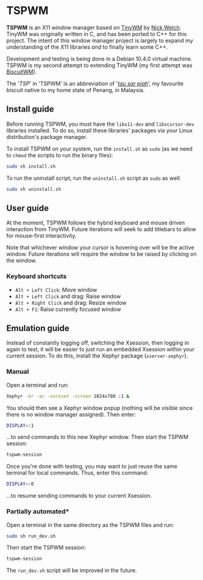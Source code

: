 # TSPWM
**TSPWM** is an X11 window manager based on [TinyWM](https://github.com/mackstann/tinywm) by [Nick Welch](https://github.com/mackstann). TinyWM was originally written in C, and has been ported to C++ for this project. The intent of this window manager project is largely to expand my understanding of the X11 libraries _and_ to finally learn some C++.

Development and testing is being done in a Debian 10.4.0 virtual machine. TSPWM is my second attempt to extending TinyWM (my first attempt was [BiscuitWM](https://github.com/csiew/BiscuitWM)).

The '_TSP_' in 'TSPWM' is an abbreviation of '[_tau sar piah_](https://www.google.com/search?q=tau+sar+piah&oq=tau+sa&aqs=chrome.1.69i57j0l6.2832j1j7&sourceid=chrome&ie=UTF-8)', my favourite biscuit native to my home state of Penang, in Malaysia.

## Install guide
Before running TSPWM, you must have the `libx11-dev` and `libxcursor-dev` libraries installed. To do so, install these libraries' packages via your Linux distribution's package manager.

To install TSPWM on your system, run the `install.sh` as `sudo` (as we need to `chmod` the scripts to run the binary files):
```bash
sudo sh install.sh
```
To run the uninstall script, run the `uninstall.sh` script as `sudo` as well:
```bash
sudo sh uninstall.sh
```

## User guide
At the moment, TSPWM follows the hybrid keyboard and mouse driven interaction from TinyWM. Future iterations will seek to add titlebars to allow for mouse-first interactivity.

Note that whichever window your cursor is hovering over will be the active window. Future iterations will require the window to be raised by clicking on the window.

### Keyboard shortcuts
- `Alt + Left Click`: Move window
- `Alt + Left Click` and drag: Raise window
- `Alt + Right Click` and drag: Resize window
- `Alt + F1`: Raise currently focused window

## Emulation guide
Instead of constantly logging off, switching the Xsession, then logging in again to test, it will be easier to just run an embedded Xsession within your current session. To do this, install the Xephyr package (`xserver-xephyr`).

### Manual
Open a terminal and run:
```bash
Xephyr -br -ac -noreset -screen 1024x780 :1 &
```
You should then see a Xephyr window popup (nothing will be visible since there is no window manager assigned). Then enter:
```bash
DISPLAY=:1
```
...to send commands to this new Xephyr window.
Then start the TSPWM session:
```bash
tspwm-session
```

Once you're done with testing, you may want to just reuse the same terminal for local commands. Thus, enter this command:
```bash
DISPLAY=:0
```
...to resume sending commands to your current Xsession.

### Partially automated*
Open a terminal in the same directory as the TSPWM files and run:
```bash
sudo sh run_dev.sh
```
Then start the TSPWM session:
```bash
tspwm-session
```
The `run_dev.sh` script will be improved in the future.